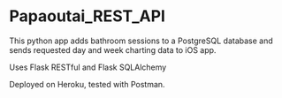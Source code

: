 # Papaoutai_REST_API
This python app adds bathroom sessions to a PostgreSQL database and sends requested day and week charting data to iOS app. 

Uses Flask RESTful and Flask SQLAlchemy

Deployed on Heroku, tested with Postman.
 

